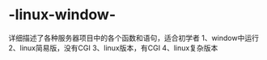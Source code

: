 # -linux-window-
详细描述了各种服务器项目中的各个函数和语句，适合初学者
1、window中运行
2、linux简易版，没有CGI
3、linux版本，有CGI
4、linux复杂版本
